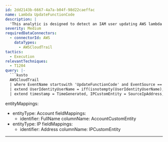 ```yaml
---
id: 2dd2143b-6667-4a7a-b04f-98d22caeffac
name: Lambda UpdateFunctionCode
description: |
  'This analytic is designed to detect an IAM user updating AWS lambda code via AWS CLI to gain persistent, further access into your AWS environment and to facilitate panting backdoors. An attacker may upload malicious code/binary to a lambda function which will be executed automatically when the function is triggered.'
severity: Medium
requiredDataConnectors:
  - connectorId: AWS
    dataTypes:
      - AWSCloudTrail
tactics:
  - Execution
relevantTechniques:
  - T1204
query: |-
  ```kusto
  AWSCloudTrail
  | where EventName startswith 'UpdateFunctionCode' and EventSource == "lambda.amazonaws.com" and UserIdentityType =='IAMUser' and isempty(ErrorCode) and isempty(ErrorMessage)
  | extend UserIdentityUserName = iff(isnotempty(UserIdentityUserName), UserIdentityUserName, tostring(split(UserIdentityArn,'/')[-1]))
  | extend timestamp = TimeGenerated, IPCustomEntity = SourceIpAddress, AccountCustomEntity = UserIdentityUserName
  ```
entityMappings:
  - entityType: Account
    fieldMappings:
      - identifier: FullName
        columnName: AccountCustomEntity
  - entityType: IP
    fieldMappings:
      - identifier: Address
        columnName: IPCustomEntity
---
```



